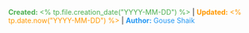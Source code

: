 <span style="color:#4caf50;"><b>Created:</b> <% tp.file.creation_date("YYYY-MM-DD") %></span> | <span style="color:#ff9800;"><b>Updated:</b> <% tp.date.now("YYYY-MM-DD") %></span> | <span style="color:#2196f3;"><b>Author:</b> Gouse Shaik</span>

